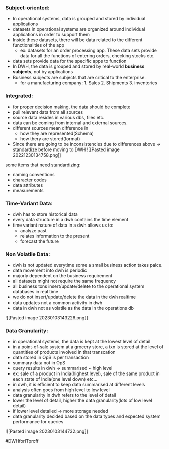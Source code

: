 

### Subject-oriented:

- In operational systems, data is grouped and stored by individual applications
- datasets in operational systems are organized around individual applications in order to support them
- Inside these datasets, there will be data related to the different functionalities of the app
	- ex: datasets for an order processing app. These data sets provide data for all the functions of entering orders, checking stocks etc.
- data sets provide data for the specific apps to function
- In DWH, the data is grouped and stored by real-world **business subjects**, not by applications
- Business subjects are subjects that are critical to the enterprise.
	- for a manufacturing company: 1. Sales 2. Shipments 3. inventories

### Integrated:

- for proper decision making, the data should be complete
- pull relevant data from all sources
- source data resides in various dbs, files etc.
- data can be coming from internal and external sources.
- different sources mean difference in 
	- how they are represented(Schema)
	- how thery are stored(format)
- Since there are going to be inconsistencies due to differences above -> standardize before moving to DWH
 ![[Pasted image 20221230134758.png]]

some items that need standardizing:
- naming conventions
- character codes
- data attributes
- measurements

### Time-Variant Data:
- dwh has to store historical data
- every data structure in a dwh contains the time element
- time variant nature of data in a dwh allows us to:
	- analyze past
	- relates information to the present
	- forecast the future
### Non Volatile Data:
- dwh is not updated everytime some a small business action takes palce.
- data movement into dwh is periodic
- majorly dependent on the business requirement
- all datasets might not require the same frequency
- all business txns insert/update/delete to the operational system databases in real time
- we do not insert/update/delete the data in the dwh realtime
- data updates not a common activity in dwh
- data in dwh not as volatile as the data in the operations db

![[Pasted image 20230103143226.png]]


### Data Granularity:

- in operational systems, the data is kept at the lowest level of detail
- in a point-of-sale system at a grocery store, a txn is stored at the level of quantities of products involved in that transcation
- data stored in OpS is per transaction
- summary data not in OpS
- query results in dwh -> summarised ~ high level
- ex: sale of a product in India(highest level), sale of the same product in each state of India(one level down) etc...
- in dwh, it is efficient to keep data summarised at different levels
- analysis often goes from high level to low level
- data granularity in dwh refers to the level of detail
- lower the level of detail, higher the data granularity(lots of low level detail)
- if lower level detailed -> more storage needed
- data granularity decided based on the data types and expected system performance for queries

![[Pasted image 20230103144732.png]]


#DWHforITproff 